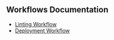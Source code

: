 ## Workflows Documentation
- [Linting Workflow](workflows/LINT_README.md)
- [Deployment Workflow](workflows/DEPLOY_README.md)
